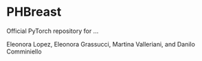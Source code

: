 # PHBreast
Official PyTorch repository for ...

Eleonora Lopez, Eleonora Grassucci, Martina Valleriani, and Danilo Comminiello
